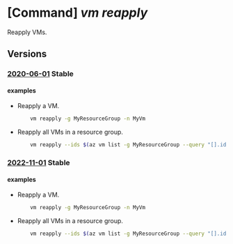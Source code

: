# [Command] _vm reapply_

Reapply VMs.

## Versions

### [2020-06-01](/Resources/mgmt-plane/L3N1YnNjcmlwdGlvbnMve30vcmVzb3VyY2Vncm91cHMve30vcHJvdmlkZXJzL21pY3Jvc29mdC5jb21wdXRlL3ZpcnR1YWxtYWNoaW5lcy97fS9yZWFwcGx5/2020-06-01.xml) **Stable**

<!-- mgmt-plane /subscriptions/{}/resourcegroups/{}/providers/microsoft.compute/virtualmachines/{}/reapply 2020-06-01 -->

#### examples

- Reapply a VM.
    ```bash
        vm reapply -g MyResourceGroup -n MyVm
    ```

- Reapply all VMs in a resource group.
    ```bash
        vm reapply --ids $(az vm list -g MyResourceGroup --query "[].id" -o tsv)
    ```

### [2022-11-01](/Resources/mgmt-plane/L3N1YnNjcmlwdGlvbnMve30vcmVzb3VyY2Vncm91cHMve30vcHJvdmlkZXJzL21pY3Jvc29mdC5jb21wdXRlL3ZpcnR1YWxtYWNoaW5lcy97fS9yZWFwcGx5/2022-11-01.xml) **Stable**

<!-- mgmt-plane /subscriptions/{}/resourcegroups/{}/providers/microsoft.compute/virtualmachines/{}/reapply 2022-11-01 -->

#### examples

- Reapply a VM.
    ```bash
        vm reapply -g MyResourceGroup -n MyVm
    ```

- Reapply all VMs in a resource group.
    ```bash
        vm reapply --ids $(az vm list -g MyResourceGroup --query "[].id" -o tsv)
    ```
